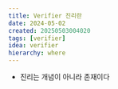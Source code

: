 ```yaml
---
title: Verifier 진리란
date: 2024-05-02
created: 20250503004020
tags: [verifier]
idea: verifier
hierarchy: where
---
```

* 진리는 개념이 아니라 존재이다
